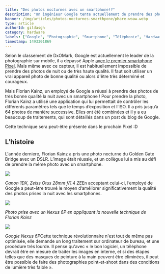 ```yaml
---
title: "Des photos nocturnes avec un smartphone!?"
description: "Un ingénieur Google tente actuellement de prendre des photos de nuit avec son smartphone d'aussi bonne qualité qu'avec un appareil photo numérique !"
banner: /img/articles/photos-nocturnes-smarthpone/phare-woaw.webp
type: article
authorId: gildasgh
category: hardware
labels: ["Google", "Photographie", "Smartphone", "Téléphonie", "Hardware"]
timestamp: 1493301869
---
```


Selon le classement de DxOMark, Google est actuellement le leader de la photographie sur mobile, il a dépassé Apple [avec le premier smartphone Pixel](https://www.presse-citron.net/tout-ce-que-vous-devez-savoir-sur-les-smartphones-pixel-de-google/). Mais même avec ce capteur, il est habituellement impossible de prendre des photos de nuit ou de très haute qualité. Il faut soit utiliser un vrai appareil photo de bonne qualité ou alors d'être très déterminé et courageux.

Mais Florian Kainz, un employé de Google a réussi à prendre des photos de très bonne qualité la nuit avec un smartphone ! Pour prendre la photo, Florian Kainz a utilisé une application qui lui permettait de contrôler les différents paramètres tels que le temps d’exposition et l’ISO. Il a pris jusqu’à 64 photos de manière successive. Elles ont été combinées et il y a eu beaucoup de traitements, qui sont détaillés dans un post du blog de Google.

Cette technique sera peut-être présente dans le prochain Pixel :D

L'histoire
----------

L'année derniere, Florian Kainz a pris une photo nocturne du Golden Gate Bridge avec un DSLR. L’image était réussie, et un collègue lui a mis au défi de prendre la même photo avec un smartphone.

[![](/img/articles/photos-nocturnes-smarthpone/Golden-Gate-SF-Google.webp)](/img/articles/photos-nocturnes-smarthpone/Golden-Gate-SF-Google.webp)

*Canon 1DX, Zeiss Otus 28mm f/1.4 ZE*En acceptant celui-ci, l’employé de Google a peut-être trouvé le moyen d’améliorer significativement la qualité des photos prises la nuit avec les smartphones.

[![](/img/articles/photos-nocturnes-smarthpone/Golden-Gate-SF-Google-1.webp)](/img/articles/photos-nocturnes-smarthpone/Golden-Gate-SF-Google-1.webp)

*Photo prise avec un Nexus 6P en appliquant la nouvelle technique de Florian Kainz* 

[![](/img/articles/photos-nocturnes-smarthpone/Golden-Gate-SF-Google-3.webp)](/img/articles/photos-nocturnes-smarthpone/Golden-Gate-SF-Google-3.webp)

*Google Nexus 6P*Cette technique révolutionnaire n'est tout de même pas optimisée, elle demande un long traitement sur ordinateur de bureau, et une procédure très lourde. Il pense qu'avec « le bon logiciel, un téléphone devrait être en mesure de traiter les images en interne, et si des étapes telles que des masques de peinture à la main peuvent être éliminées, il peut être possible de faire des photographies point-et-shoot dans des conditions de lumière très faible ».

